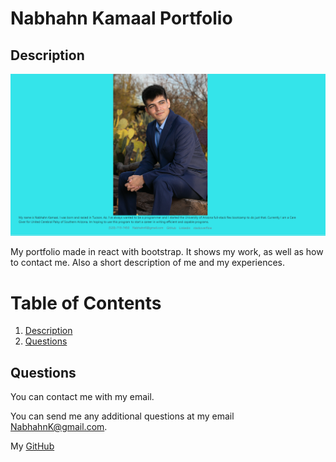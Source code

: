 # Nabhahn Kamaal Portfolio

  ## Description

  ![portfolio](./images/newportfolio.PNG "Portfolio")

  My portfolio made in react with bootstrap. It shows my work, as well as how to contact me. Also a short description of me and my experiences.

  # Table of Contents
  1. [Description](#description)
  2. [Questions](#questions)

  ## Questions

  You can contact me with my email.

  You can send me any additional questions at my email NabhahnK@gmail.com.

  My [GitHub](https://github.com/NabhahnK)
